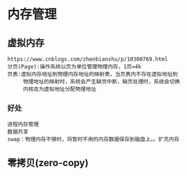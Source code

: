 # 内存管理
## 虚拟内存
    https://www.cnblogs.com/zhenbianshu/p/10300769.html
    分页(Page):操作系统以页为单位管理物理内存，1页=4k
    页表:虚拟内存地址到物理内存地址的映射表，当页表内不存在虚拟地址到
         物理地址的映射时，系统会产生缺页中断，缺页处理时，系统会切换
         内核态为虚拟地址分配物理地址
### 好处
    进程内存管理
    数据共享
    swap：物理内存不够时，将暂时不用的内存数据保存到磁盘上。。扩充内存

## 零拷贝(zero-copy)

    

    